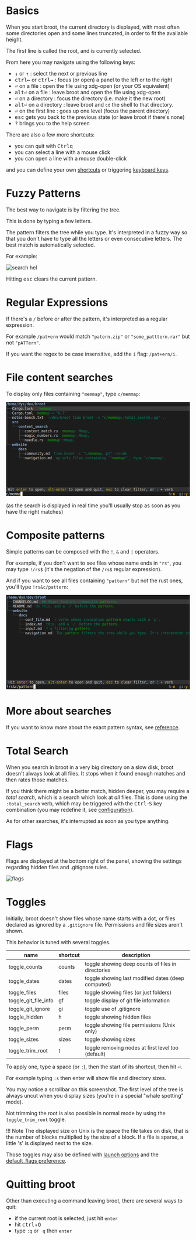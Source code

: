 

# Basics

When you start broot, the current directory is displayed, with most often some directories open and some lines truncated, in order to fit the available height.

The first line is called the root, and is currently selected.

From here you may navigate using the following keys:

* <kbd class=b>↓</kbd> or <kbd class=b>↑</kbd> : select the next or previous line
* <kbd>ctrl</kbd><kbd class=b>←</kbd> or <kbd>ctrl</kbd><kbd class=b>→</kbd> : focus (or open) a panel to the left or to the right
* <kbd class=b>⏎</kbd> on a file : open the file using xdg-open (or your OS equivalent)
* <kbd>alt</kbd><kbd class=b>⏎</kbd> on a file : leave broot and open the file using xdg-open
* <kbd class=b>⏎</kbd> on a directory : focus the directory (i.e. make it the new root)
* <kbd>alt</kbd><kbd class=b>⏎</kbd> on a directory : leave broot and `cd` the shell to that directory.
* <kbd class=b>⏎</kbd> on the first line : goes up one level (focus the parent directory)
* <kbd>esc</kbd> gets you back to the previous state (or leave broot if there's none)
* <kbd>?</kbd> brings you to the help screen

There are also a few more shortcuts:

* you can quit with <kbd>Ctrl</kbd><kbd>q</kbd>
* you can select a line with a mouse click
* you can open a line with a mouse double-click

and you can define your own [shortcuts](../conf_file/#shortcuts-and-verb-search) or triggering [keyboard keys](../conf_file/#keyboard-key).

# Fuzzy Patterns

The best way to navigate is by filtering the tree.

This is done by typing a few letters.

The pattern filters the tree while you type. It's interpreted in a fuzzy way so that you don't have to type all the letters or even consecutive letters. The best match is automatically selected.

For example:

![search hel](img/20190305-search-hel.png)

Hitting <kbd>esc</kbd> clears the current pattern.

# Regular Expressions

If there's a `/` before or after the pattern, it's interpreted as a regular expression.

For example `/pat+ern` would match `"patern.zip"` or `"some_patttern.rar"` but not `"pATTern"`.

If you want the regex to be case insensitive, add the `i` flag: `/pat+ern/i`.

# File content searches

To display only files containing `"memmap"`, type `c/memmap`:

![content](img/20200620-content-search.png)

(as the search is displayed in real time you'll usually stop as soon as you have the right matches)

# Composite patterns

Simple patterns can be composed with the `!`, `&` and `|` operators.

For example, if you don't want to see files whose name ends in `"rs"`, you may type `!/rs$` (it's the negation of the `/rs$` regular expression).

And if you want to see all files containing `"pattern"` but not the rust ones, you'll type `!rs&c/pattern`:

![composite](img/20200620-composite-notrs.png)

# More about searches

If you want to know more about the exact pattern syntax, see [reference](../input/#the-filtering-pattern).

# Total Search

When you search in broot in a very big directory on a slow disk, broot doesn't always look at all files. It stops when it found enough matches and then rates those matches.

If you think there might be a better match, hidden deeper, you may require a *total search*, which is a search which look at *all* files. This is done using the `:total_search` verb, which may be triggered with the <kbd>Ctrl</kbd>-<kbd>S</kbd> key combination (you may redefine it, see [configuration](../conf_file/#keyboard-key)).

As for other searches, it's interrupted as soon as you type anything.

# Flags

Flags are displayed at the bottom right of the panel, showing the settings regarding hidden files and .gitignore rules.

![flags](img/20190101-flags.png)

# Toggles

Initially, broot doesn't show files whose name starts with a dot, or files declared as ignored by a `.gitignore` file. Permissions and file sizes aren't shown.

This behavior is tuned with several toggles.

 | name                 | shortcut | description
 |----------------------|----------|----------------------------------------------------
 | toggle_counts        | counts   | toggle showing deep counts of files in directories
 | toggle_dates         | dates    | toggle showing last modified dates (deep computed)
 | toggle_files         | files    | toggle showing files (or just folders)
 | toggle_git_file_info | gf       | toggle display of git file information
 | toggle_git_ignore    | gi       | toggle use of .gitignore
 | toggle_hidden        | h        | toggle showing hidden files
 | toggle_perm          | perm     | toggle showing file permissions (Unix only)
 | toggle_sizes         | sizes    | toggle showing sizes
 | toggle_trim_root     | t        | toggle removing nodes at first level too (default)

To apply one, type a space (or `:`), then the start of its shortcut, then hit <kbd class=b>⏎</kbd>.

For example typing `:s` then enter will show file and directory sizes.

You may notice a scrollbar on this screenshot. The first level of the tree is always uncut when you display sizes (you're in a special "whale spotting" mode).

Not trimming the root is also possible in normal mode by using the `toggle_trim_root` toggle.

!!!	Note
	The displayed size on Unix is the space the file takes on disk, that is the number of blocks multiplied by the size of a block. If a file is sparse, a little 's' is displayed next to the size.

Those toggles may also be defined with [launch options](../launch) and the [default_flags preference](../conf_file/#default-flags).

# Quitting broot

Other than executing a command leaving broot, there are several ways to quit:

* if the current root is selected, just hit `enter`
* hit <kbd>ctrl</kbd>+<kbd>Q</kbd>
* type `:q` or ` q` then `enter`

